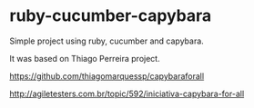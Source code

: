 # ruby-cucumber-capybara
Simple project using ruby, cucumber and capybara.

It was based on Thiago Perreira project.

https://github.com/thiagomarquessp/capybaraforall

http://agiletesters.com.br/topic/592/iniciativa-capybara-for-all
